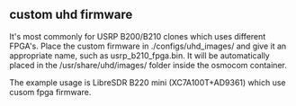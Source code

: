 ## custom uhd firmware

It's most commonly for USRP B200/B210 clones which uses different FPGA's. Place the custom firmware in ./configs/uhd_images/ and give it an appropriate name, such as usrp_b210_fpga.bin. It will be automatically placed in the /usr/share/uhd/images/ folder inside the osmocom container.

The example usage is LibreSDR B220 mini (XC7A100T+AD9361) which use cusom fpga firmware.
